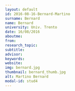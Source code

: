 ```yaml
---
layout: default 
id: 2016-08-16-Bernard-Martino
surname: Bernard
name: Bernard
university: Univ. Trento
date: 16/08/2016
aboutme: 
from: 
research_topic: 
subtitle: 
advisor: 
keywords: 
website: 
img: bernard.jpg
thumbnail: bernard_thumb.jpg
alt: Martino Bernard
modal-id: stud4
---
```


